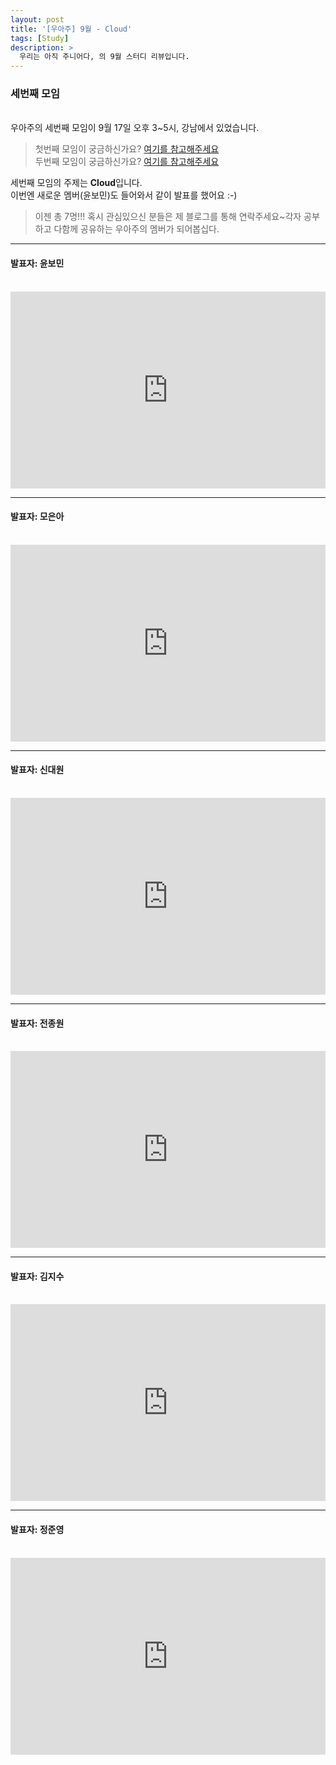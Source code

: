 ```yaml
---
layout: post
title: '[우아주] 9월 - Cloud'
tags: [Study]
description: >
  우리는 아직 주니어다, 의 9월 스터디 리뷰입니다.  
---
```


### 세번째 모임  

<br/>
우아주의 세번째 모임이 9월 17일 오후 3~5시, 강남에서 있었습니다.  

> 첫번째 모임이 궁금하신가요? [여기를 참고해주세요](https://sauber92.github.io/2017/07/17/wooajoo/)  
> 두번째 모임이 궁금하신가요? [여기를 참고해주세요](https://sauber92.github.io/2017/08/31/wooajoo/)  

세번째 모임의 주제는 **Cloud**입니다.  
이번엔 새로운 멤버(윤보민)도 들어와서 같이 발표를 했어요 :-)  

> 이젠 총 7명!!! 혹시 관심있으신 분들은 제 블로그를 통해 연락주세요~각자 공부하고 다함께 공유하는 우아주의 멤버가 되어봅십다.  

***

#### 발표자: 윤보민  
<br/>
<div>
<iframe width="100%" height="315" src="https://www.youtube.com/embed/636c9sIlfl8" frameborder="0" allowfullscreen></iframe>  
</div>  

***

#### 발표자: 모은아  
<br/>
<div>
<iframe width="100%" height="315" src="https://www.youtube.com/embed/PGHUKfa7UfI" frameborder="0" allowfullscreen></iframe>  
</div>  

***

#### 발표자: 신대원  
<br/>
<div>
<iframe width="100%" height="315" src="https://www.youtube.com/embed/pIRufcVXp9o" frameborder="0" allowfullscreen></iframe>  
</div>  

***

#### 발표자: 전종원  
<br/>
<div>
<iframe width="100%" height="315" src="https://www.youtube.com/embed/sDsevrAcumk" frameborder="0" allowfullscreen></iframe>  
</div> 

***

#### 발표자: 김지수  
<br/>
<div>
<iframe width="100%" height="315" src="https://www.youtube.com/embed/RKYlzxeSnLo" frameborder="0" allowfullscreen></iframe>  
</div> 

***

#### 발표자: 정준영  
<br/>
<div>
<iframe width="100%" height="315" src="https://www.youtube.com/embed/dAmool9ti3w" frameborder="0" allowfullscreen></iframe>  
</div>  
